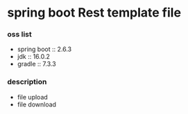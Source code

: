 # spring boot Rest template file

### oss list

- spring boot :: 2.6.3
- jdk :: 16.0.2
- gradle :: 7.3.3

### description

- file upload
- file download



